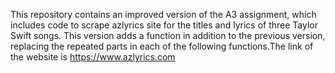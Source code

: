 This repository contains an improved version of the A3 assignment, which includes code to scrape azlyrics site for the titles and lyrics of three Taylor Swift songs. This version adds a function in addition to the previous version, replacing the repeated parts in each of the following functions.The link of the website is https://www.azlyrics.com

